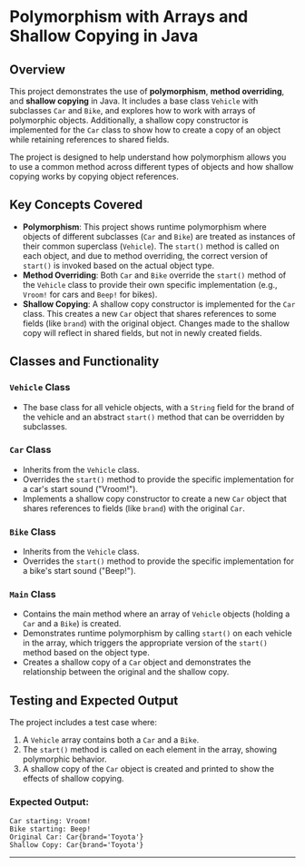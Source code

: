 # Polymorphism with Arrays and Shallow Copying in Java

## Overview

This project demonstrates the use of **polymorphism**, **method overriding**, and **shallow copying** in Java. It includes a base class `Vehicle` with subclasses `Car` and `Bike`, and explores how to work with arrays of polymorphic objects. Additionally, a shallow copy constructor is implemented for the `Car` class to show how to create a copy of an object while retaining references to shared fields.

The project is designed to help understand how polymorphism allows you to use a common method across different types of objects and how shallow copying works by copying object references.

## Key Concepts Covered

- **Polymorphism**: This project shows runtime polymorphism where objects of different subclasses (`Car` and `Bike`) are treated as instances of their common superclass (`Vehicle`). The `start()` method is called on each object, and due to method overriding, the correct version of `start()` is invoked based on the actual object type.
- **Method Overriding**: Both `Car` and `Bike` override the `start()` method of the `Vehicle` class to provide their own specific implementation (e.g., `Vroom!` for cars and `Beep!` for bikes).
- **Shallow Copying**: A shallow copy constructor is implemented for the `Car` class. This creates a new `Car` object that shares references to some fields (like `brand`) with the original object. Changes made to the shallow copy will reflect in shared fields, but not in newly created fields.

## Classes and Functionality

### `Vehicle` Class
- The base class for all vehicle objects, with a `String` field for the brand of the vehicle and an abstract `start()` method that can be overridden by subclasses.

### `Car` Class
- Inherits from the `Vehicle` class.
- Overrides the `start()` method to provide the specific implementation for a car's start sound ("Vroom!").
- Implements a shallow copy constructor to create a new `Car` object that shares references to fields (like `brand`) with the original `Car`.

### `Bike` Class
- Inherits from the `Vehicle` class.
- Overrides the `start()` method to provide the specific implementation for a bike's start sound ("Beep!").

### `Main` Class
- Contains the main method where an array of `Vehicle` objects (holding a `Car` and a `Bike`) is created.
- Demonstrates runtime polymorphism by calling `start()` on each vehicle in the array, which triggers the appropriate version of the `start()` method based on the object type.
- Creates a shallow copy of a `Car` object and demonstrates the relationship between the original and the shallow copy.

## Testing and Expected Output

The project includes a test case where:
1. A `Vehicle` array contains both a `Car` and a `Bike`.
2. The `start()` method is called on each element in the array, showing polymorphic behavior.
3. A shallow copy of the `Car` object is created and printed to show the effects of shallow copying.

### Expected Output:

```
Car starting: Vroom!
Bike starting: Beep!
Original Car: Car{brand='Toyota'}
Shallow Copy: Car{brand='Toyota'}
```
---
